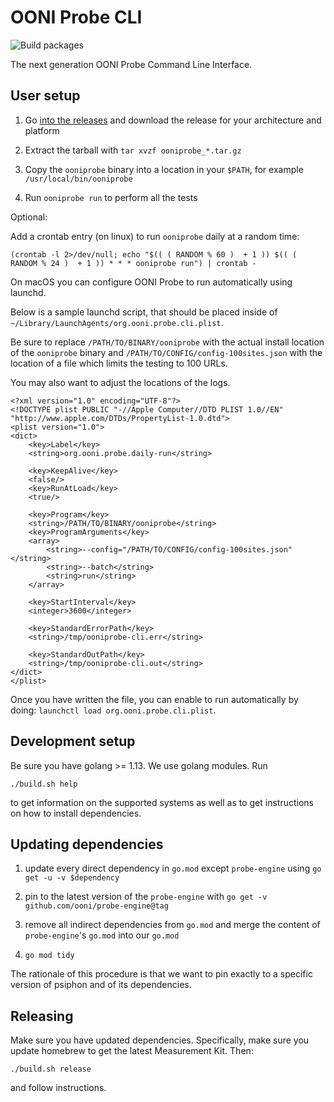 # OONI Probe CLI

![Build packages](https://github.com/ooni/probe-cli/workflows/Build%20packages/badge.svg)

The next generation OONI Probe Command Line Interface.

## User setup

1. Go [into the releases](https://github.com/ooni/probe-cli/releases) and download the release for your architecture and platform

2. Extract the tarball with `tar xvzf ooniprobe_*.tar.gz`

3. Copy the `ooniprobe` binary into a location in your `$PATH`, for example `/usr/local/bin/ooniprobe`

4. Run `ooniprobe run` to perform all the tests

Optional:

Add a crontab entry (on linux) to run `ooniprobe` daily at a random time:

```
(crontab -l 2>/dev/null; echo "$(( ( RANDOM % 60 )  + 1 )) $(( ( RANDOM % 24 )  + 1 )) * * * ooniprobe run") | crontab -
```

On macOS you can configure OONI Probe to run automatically using launchd.

Below is a sample launchd script, that should be placed inside of `~/Library/LaunchAgents/org.ooni.probe.cli.plist`.

Be sure to replace `/PATH/TO/BINARY/ooniprobe` with the actual install location of the `ooniprobe` binary and `/PATH/TO/CONFIG/config-100sites.json` with the location of a file which limits the testing to 100 URLs.

You may also want to adjust the locations of the logs.

```
<?xml version="1.0" encoding="UTF-8"?>
<!DOCTYPE plist PUBLIC "-//Apple Computer//DTD PLIST 1.0//EN" "http://www.apple.com/DTDs/PropertyList-1.0.dtd">
<plist version="1.0">
<dict>
    <key>Label</key>
    <string>org.ooni.probe.daily-run</string>

    <key>KeepAlive</key>
    <false/>
    <key>RunAtLoad</key>
    <true/>

    <key>Program</key>
    <string>/PATH/TO/BINARY/ooniprobe</string>
    <key>ProgramArguments</key>
    <array>
        <string>--config="/PATH/TO/CONFIG/config-100sites.json"</string>
        <string>--batch</string>
        <string>run</string>
    </array>

    <key>StartInterval</key>
    <integer>3600</integer>

    <key>StandardErrorPath</key>
    <string>/tmp/ooniprobe-cli.err</string>

    <key>StandardOutPath</key>
    <string>/tmp/ooniprobe-cli.out</string>
</dict>
</plist>
```

Once you have written the file, you can enable to run automatically by doing: `launchctl load org.ooni.probe.cli.plist`.

## Development setup

Be sure you have golang >= 1.13. We use golang modules. Run

```
./build.sh help
```

to get information on the supported systems as well as to get
instructions on how to install dependencies.

## Updating dependencies

1. update every direct dependency in `go.mod` except `probe-engine`
using `go get -u -v $dependency`

2. pin to the latest version of the `probe-engine` with
`go get -v github.com/ooni/probe-engine@tag`

3. remove all indirect dependencies from `go.mod` and merge the
content of `probe-engine`'s `go.mod` into our `go.mod`

4. `go mod tidy`

The rationale of this procedure is that we want to pin exactly to
a specific version of psiphon and of its dependencies.

## Releasing

Make sure you have updated dependencies. Specifically, make sure
you update homebrew to get the latest Measurement Kit. Then:

```
./build.sh release
```

and follow instructions.
